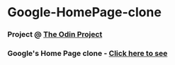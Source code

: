 # Google-HomePage-clone

### Project @ [The Odin Project](https://theodinproject.com)

### Google's Home Page clone - [Click here to see](https://top-glhome.netlify.app)


